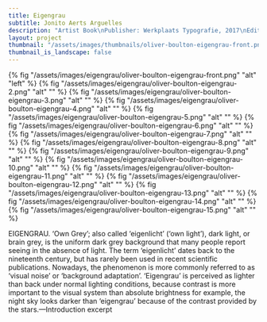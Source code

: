 ```yaml
---
title: Eigengrau
subtitle: Jonito Aerts Arguelles
description: "Artist Book\nPublisher: Werkplaats Typografie, 2017\nEditing & Design: Oliver Boulton\nEdition of 400, softback, 273pp.\nOffset black ×2, PMS ×1, foil block ×1\nSwiss bound, 215 × 270mm"
layout: project
thumbnail: "/assets/images/thumbnails/oliver-boulton-eigengrau-front.png"
thumbnail_is_landscape: false
---
```


{% fig "/assets/images/eigengrau/oliver-boulton-eigengrau-front.png" "alt" "left" %}
{% fig "/assets/images/eigengrau/oliver-boulton-eigengrau-2.png" "alt" "" %}
{% fig "/assets/images/eigengrau/oliver-boulton-eigengrau-3.png" "alt" "" %}
{% fig "/assets/images/eigengrau/oliver-boulton-eigengrau-4.png" "alt" "" %}
{% fig "/assets/images/eigengrau/oliver-boulton-eigengrau-5.png" "alt" "" %}
{% fig "/assets/images/eigengrau/oliver-boulton-eigengrau-6.png" "alt" "" %}
{% fig "/assets/images/eigengrau/oliver-boulton-eigengrau-7.png" "alt" "" %}
{% fig "/assets/images/eigengrau/oliver-boulton-eigengrau-8.png" "alt" "" %}
{% fig "/assets/images/eigengrau/oliver-boulton-eigengrau-9.png" "alt" "" %}
{% fig "/assets/images/eigengrau/oliver-boulton-eigengrau-10.png" "alt" "" %}
{% fig "/assets/images/eigengrau/oliver-boulton-eigengrau-11.png" "alt" "" %}
{% fig "/assets/images/eigengrau/oliver-boulton-eigengrau-12.png" "alt" "" %}
{% fig "/assets/images/eigengrau/oliver-boulton-eigengrau-13.png" "alt" "" %}
{% fig "/assets/images/eigengrau/oliver-boulton-eigengrau-14.png" "alt" "" %}
{% fig "/assets/images/eigengrau/oliver-boulton-eigengrau-15.png" "alt" "" %}

EIGENGRAU. ‘Own Grey’; also called ‘eigenlicht’ (‘own light’), dark light, or brain grey, is the uniform dark grey background that many people report seeing in the absence of light. The term ‘eigenlicht’ dates back to the nineteenth century, but has rarely been used in recent scientific publications. Nowadays, the phenomenon is more commonly referred to as ‘visual noise’ or ‘background adaptation’. ‘Eigengrau’ is perceived as lighter than back under normal lighting conditions, because contrast is more important to the visual system than absolute brightness for example, the night sky looks darker than ‘eigengrau’ because of the contrast provided by the stars.—Introduction excerpt 